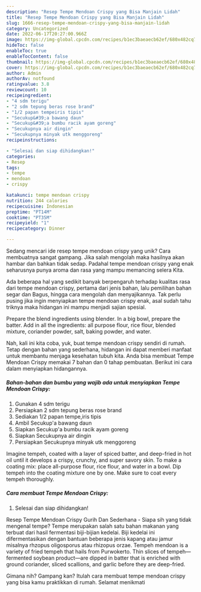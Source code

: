 ```yaml
---
description: "Resep Tempe Mendoan Crispy yang Bisa Manjain Lidah"
title: "Resep Tempe Mendoan Crispy yang Bisa Manjain Lidah"
slug: 1666-resep-tempe-mendoan-crispy-yang-bisa-manjain-lidah
category: Uncategorized
date: 2022-06-17T20:27:00.966Z
image: https://img-global.cpcdn.com/recipes/b1ec3baeaecb62ef/680x482cq70/tempe-mendoan-crispy-foto-resep-utama.jpg
hideToc: false
enableToc: true
enableTocContent: false
thumbnail: https://img-global.cpcdn.com/recipes/b1ec3baeaecb62ef/680x482cq70/tempe-mendoan-crispy-foto-resep-utama.jpg
cover: https://img-global.cpcdn.com/recipes/b1ec3baeaecb62ef/680x482cq70/tempe-mendoan-crispy-foto-resep-utama.jpg
author: Admin
authorAv: notfound
ratingvalue: 3.8
reviewcount: 10
recipeingredient:
- "4 sdm terigu"
- "2 sdm tepung beras rose brand"
- "1/2 papan tempeiris tipis"
- "Secukup&#39;a bawang daun"
- "Secukup&#39;a bumbu racik ayam goreng"
- "Secukupnya air dingin"
- "Secukupnya minyak utk menggoreng"
recipeinstructions:

- "Selesai dan siap dihidangkan!"
categories:
- Resep
tags:
- tempe
- mendoan
- crispy

katakunci: tempe mendoan crispy 
nutrition: 244 calories
recipecuisine: Indonesian
preptime: "PT14M"
cooktime: "PT35M"
recipeyield: "1"
recipecategory: Dinner

---
```





Sedang mencari ide resep tempe mendoan crispy yang unik? Cara membuatnya sangat gampang. Jika salah mengolah maka hasilnya akan hambar dan bahkan tidak sedap. Padahal tempe mendoan crispy yang enak seharusnya punya aroma dan rasa yang mampu memancing selera Kita.





Ada beberapa hal yang sedikit banyak berpengaruh terhadap kualitas rasa dari tempe mendoan crispy, pertama dari jenis bahan, lalu pemilihan bahan segar dan Bagus, hingga cara mengolah dan menyajikannya. Tak perlu pusing jika ingin menyiapkan tempe mendoan crispy enak,      asal sudah tahu triknya maka hidangan ini mampu menjadi sajian spesial.














Prepare the blend ingredients using blender. In a big bowl, prepare the batter. Add in all the ingredients: all purpose flour, rice flour, blended mixture, coriander powder, salt, baking powder, and water.






Nah, kali ini kita coba, yuk, buat tempe mendoan crispy sendiri di rumah. Tetap dengan bahan yang sederhana, hidangan ini dapat memberi manfaat untuk membantu menjaga kesehatan tubuh kita. Anda bisa membuat Tempe Mendoan Crispy memakai 7 bahan dan 0 tahap pembuatan. Berikut ini cara dalam menyiapkan hidangannya.

<!--inarticleads1-->

##### Bahan-bahan dan bumbu yang wajib ada untuk menyiapkan Tempe Mendoan Crispy:

1. Gunakan 4 sdm terigu
1. Persiapkan 2 sdm tepung beras rose brand
1. Sediakan 1/2 papan tempe,iris tipis
1. Ambil Secukup&#39;a bawang daun
1. Siapkan Secukup&#39;a bumbu racik ayam goreng
1. Siapkan Secukupnya air dingin
1. Persiapkan Secukupnya minyak utk menggoreng


Imagine tempeh, coated with a layer of spiced batter, and deep-fried in hot oil until it develops a crispy, crunchy, and super savory skin. To make a coating mix: place all-purpose flour, rice flour, and water in a bowl. Dip tempeh into the coating mixture one by one. Make sure to coat every tempeh thoroughly. 

<!--inarticleads2-->

##### Cara membuat Tempe Mendoan Crispy:


1. Selesai dan siap dihidangkan!

Resep Tempe Mendoan Crispy Gurih Dan Sederhana - Siapa sih yang tidak mengenal tempe? Tempe merupakan salah satu bahan makanan yang terbuat dari hasil fermentasi biji-bijian kedelai. Biji kedelai ini difermentasikan dengan bantuan beberapa jenis kapang atau jamur misalnya rhzopus oligosporus atau rhizopus orzae. Tempeh mendoan is a variety of fried tempeh that hails from Purwokerto. Thin slices of tempeh—fermented soybean product—are dipped in batter that is enriched with ground coriander, sliced scallions, and garlic before they are deep-fried. 

Gimana nih? Gampang kan? Itulah cara membuat tempe mendoan crispy yang bisa kamu praktikkan di rumah. Selamat menikmati
